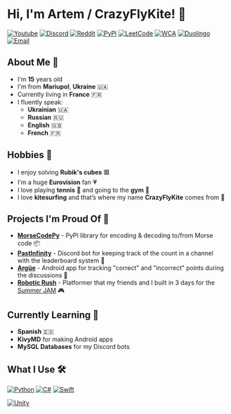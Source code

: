 # Hi, I'm Artem / CrazyFlyKite! 👋

[![Youtube](https://img.shields.io/badge/YouTube-FF0000?style=for-the-badge&logo=youtube&logoColor=white)](https://www.youtube.com/@CrazyFlyKite)
[![Discord](https://img.shields.io/badge/Discord-7289DA?style=for-the-badge&logo=discord&logoColor=white)](https://discord.com/users/873920068571000833)
[![Reddit](https://img.shields.io/badge/Reddit-FF4500?style=for-the-badge&logo=reddit&logoColor=white)](https://www.reddit.com/user/CrazyFlyKite)
[![PyPI](https://img.shields.io/badge/PyPI-blue?style=for-the-badge&logo=pypi&logoColor=yellow)](https://pypi.org/user/CrazyFlyKite)
[![LeetCode](https://img.shields.io/badge/LeetCode-black?style=for-the-badge&logo=leetcode&logoColor=FFAB1F)](https://leetcode.com/u/CrazyFlyKite)
[![WCA](https://img.shields.io/badge/WCA-red?style=for-the-badge&logo=square&logoColor=white)](https://www.worldcubeassociation.org/persons/2023KARP01)
[![Duolingo](https://img.shields.io/badge/Duolingo-58CC02?style=for-the-badge&logo=duolingo&logoColor=white)](https://www.duolingo.com/profile/crazyflykite)
[![Email](https://img.shields.io/badge/Gmail-D14836?style=for-the-badge&logo=gmail&logoColor=white)](mailto:karpenkoartem2846@gmail.com)

## About Me 🙋

- I'm **15** years old
- I'm from **Mariupol**, **Ukraine** 🇺🇦
- Currently living in **France** 🇫🇷
- I fluently speak:
	- **Ukrainian** 🇺🇦
	- **Russian** 🇷🇺
	- **English** 🇬🇧
	- **French** 🇫🇷

## Hobbies 🌟

- I enjoy solving **Rubik's cubes** 🟥
- I'm a huge **Eurovision** fan 💗
- I love playing **tennis** 🎾 and going to the **gym** 💪
- I love **kitesurfing** and that’s where my name **CrazyFlyKite** comes from 🌊

## Projects I'm Proud Of 🚀

- **[MorseCodePy](https://github.com/CrazyFlyKite/MorseCodePy)** - PyPI library for encoding & decoding to/from Morse
  code 📦
- **[PastInfinity](https://github.com/CrazyFlyKite/PastInfinity)** - Discord bot for keeping track of the count in a
  channel with the leaderboard system 🤖
- **[Argüe](https://github.com/CrazyFlyKite/Argue)** - Android app for tracking "correct" and "incorrect" points during
  the discussions 📱
- **[Robotic Rush](https://github.com/CrazyFlyKite/Robotic-Rush)** - Platformer that my friends and I built in 3 days
  for the [Summer JAM](https://itch.io/jam/summer-jam-by-logfaer-and-lokich) 🎮

## Currently Learning 🌱

- **Spanish** 🇪🇸
- **KivyMD** for making Android apps
- **MySQL Databases** for my Discord bots

## What I Use 🛠

[![Python](https://img.shields.io/badge/Python-blue?style=for-the-badge&logo=python&logoColor=yellow)](https://www.python.org)
[![C#](https://img.shields.io/badge/C%23-512BD4?style=for-the-badge)](https://dotnet.microsoft.com)
[![Swift](https://img.shields.io/badge/Swift-F05138?style=for-the-badge&logo=swift&logoColor=white)](https://developer.apple.com/swift)

[![Unity](https://img.shields.io/badge/Unity-black?style=for-the-badge&logo=unity&logoColor=white)](https://unity.com)
